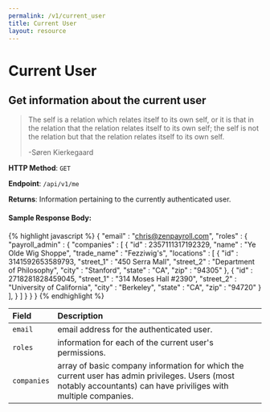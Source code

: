 ```yaml
---
permalink: /v1/current_user
title: Current User
layout: resource
---
```


# Current User

## Get information about the current user

> The self is a relation which relates itself to its own self, or it is that in the relation that the relation relates
> itself to its own self; the self is not the relation but that the relation relates itself to its own self.
>
> -Søren Kierkegaard

**HTTP Method**: `GET`

**Endpoint**: `/api/v1/me`

**Returns**: Information pertaining to the currently authenticated user.

#### Sample Response Body:

{% highlight javascript %}
    {
      "email" : "chris@zenpayroll.com",
      "roles" : {
        "payroll_admin" : {
          "companies" : [
            {
              "id" : 2357111317192329,
              "name" : "Ye Olde Wig Shoppe",
              "trade_name" : "Fezziwig's",
              "locations" : [
                {
                  "id" : 3141592653589793,
                  "street_1" : "450 Serra Mall",
                  "street_2" : "Department of Philosophy",
                  "city" : "Stanford",
                  "state" : "CA",
                  "zip" : "94305"
                },
                {
                  "id" : 2718281828459045,
                  "street_1" : "314 Moses Hall #2390",
                  "street_2" : "University of California",
                  "city" : "Berkeley",
                  "state" : "CA",
                  "zip" : "94720"
                }
              ],
            }
          ]
        }
      }
    }
{% endhighlight %}

| Field                     | Description
| :----------               |:-------------
| `email`                   | email address for the authenticated user.
| `roles`                   | information for each of the current user's permissions.
| `companies`               | array of basic company information for which the current user has admin privileges. Users (most notably accountants) can have priviliges with multiple companies.
